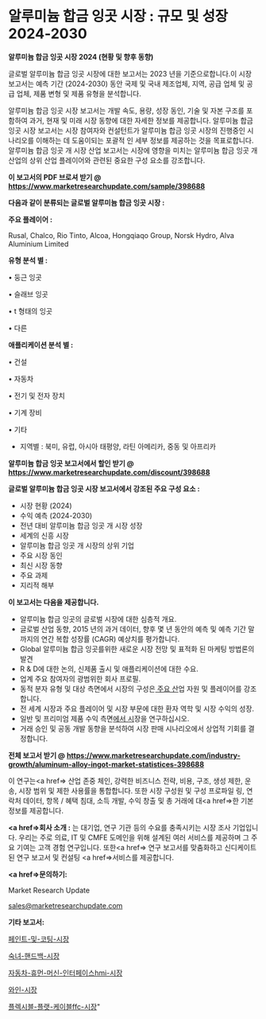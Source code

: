 # 알루미늄 합금 잉곳 시장 : 규모 및 성장 2024-2030

<strong>알루미늄 합금 잉곳 시장 2024 (현황 및 향후 동향)</strong>

글로벌 알루미늄 합금 잉곳 시장에 대한 보고서는 2023 년을 기준으로합니다.이 시장 보고서는 예측 기간 (2024-2030) 동안 국제 및 국내 제조업체, 지역, 공급 업체 및 공급 업체, 제품 변형 및 제품 유형을 분석합니다.

알루미늄 합금 잉곳 시장 보고서는 개발 속도, 용량, 성장 동인, 기술 및 자본 구조를 포함하여 과거, 현재 및 미래 시장 동향에 대한 자세한 정보를 제공합니다. 알루미늄 합금 잉곳 시장 보고서는 시장 참여자와 컨설턴트가 알루미늄 합금 잉곳 시장의 진행중인 시나리오를 이해하는 데 도움이되는 포괄적 인 세부 정보를 제공하는 것을 목표로합니다. 알루미늄 합금 잉곳 개 시장 산업 보고서는 시장에 영향을 미치는 알루미늄 합금 잉곳 개 산업의 상위 산업 플레이어와 관련된 중요한 구성 요소를 강조합니다.



<strong>이 보고서의 PDF 브로셔 받기 @ <a href=https://www.marketresearchupdate.com/sample/398688>https://www.marketresearchupdate.com/sample/398688</a></strong>



<strong>다음과 같이 분류되는 글로벌 알루미늄 합금 잉곳 시장 :</strong>



<strong>주요 플레이어 :</strong>

Rusal, Chalco, Rio Tinto, Alcoa, Hongqiaqo Group, Norsk Hydro, Alva Aluminium Limited



<strong>유형 분석 별 :</strong>

• 둥근 잉곳

• 슬래브 잉곳

• t 형태의 잉곳

• 다른



<strong>애플리케이션 분석 별 :</strong>

• 건설

• 자동차

• 전기 및 전자 장치

• 기계 장비

• 기타

<ul>
  <li>지역별 : 북미, 유럽, 아시아 태평양, 라틴 아메리카, 중동 및 아프리카</li>
</ul>


<strong>알루미늄 합금 잉곳 보고서에서 할인 받기 @ <a href=https://www.marketresearchupdate.com/discount/398688>https://www.marketresearchupdate.com/discount/398688</a></strong>



<strong>글로벌 알루미늄 합금 잉곳 시장 보고서에서 강조된 주요 구성 요소 :</strong>
<ul>
  <li>시장 현황 (2024)</li>
  <li>수익 예측 (2024-2030)</li>
  <li>전년 대비 알루미늄 합금 잉곳 개 시장 성장</li>
  <li>세계의 신흥 시장</li>
  <li>알루미늄 합금 잉곳 개 시장의 상위 기업</li>
  <li>주요 시장 동인</li>
  <li>최신 시장 동향</li>
  <li>주요 과제</li>
  <li>지리적 해부</li>
</ul>


<strong>이 보고서는 다음을 제공합니다.</strong>
<ul>
  <li>알루미늄 합금 잉곳의 글로벌 시장에 대한 심층적 개요.</li>
  <li>글로벌 산업 동향, 2015 년의 과거 데이터, 향후 몇 년 동안의 예측 및 예측 기간 말까지의 연간 복합 성장률 (CAGR) 예상치를 평가합니다.</li>
  <li>Global 알루미늄 합금 잉곳를위한 새로운 시장 전망 및 표적화 된 마케팅 방법론의 발견</li>
  <li>R &amp; D에 대한 논의, 신제품 출시 및 애플리케이션에 대한 수요.</li>
  <li>업계 주요 참여자의 광범위한 회사 프로필.</li>
  <li>동적 분자 유형 및 대상 측면에서 시장의 구성은<a href=> 주요 산</a>업 자원 및 플레이어를 강조합니다.</li>
  <li>전 세계 시장과 주요 플레이어 및 시장 부문에 대한 환자 역학 및 시장 수익의 성장.</li>
  <li>일반 및 프리미엄 제품 수익 측면<a href=>에서 시</a>장을 연구하십시오.</li>
  <li>거래 승인 및 공동 개발 동향을 분석하여 시장 판매 시나리오에서 상업적 기회를 결정합니다.</li>
</ul>



<strong>전체 보고서 받기 @ <a href=https://www.marketresearchupdate.com/industry-growth/aluminum-alloy-ingot-market-statistices-398688>https://www.marketresearchupdate.com/industry-growth/aluminum-alloy-ingot-market-statistices-398688</a></strong>

이 연구는<a href=> 산업 존중</a> 체인, 강력한 비즈니스 전략, 비용, 구조, 생성 제한, 운송, 시장 범위 및 제한 사용률을 통합합니다. 또한 시장 구성원 및 구성 프로파일 링, 연락처 데이터, 항목 / 혜택 침대, 소득 개발, 수익 창출 및 총 거래에 대<a href=>한 기본 </a>정보를 제공합니다.



<strong><a href=>회사 소</a>개 :</strong>
는 대기업, 연구 기관 등의 수요를 충족시키는 시장 조사 기업입니다. 우리는 주로 의료, IT 및 CMFE 도메인을 위해 설계된 여러 서비스를 제공하며 그 주요 기여는 고객 경험 연구입니다. 또한<a href=> 연구 보</a>고서를 맞춤화하고 신디케이트 된 연구 보고서 및 컨설팅 <a href=>서비스</a>를 제공합니다.



<strong><a href=>문의하기:</a></strong>

Market Research Update

sales@marketresearchupdate.com



<strong>기타 보고서:</strong>

<a href=https://www.linkedin.com/pulse/페인트-및-코팅-시장-현재-미래-성장-2029-survey-spotlight-pro-24-analysis/>페인트-및-코팅-시장</a>

<a href=https://www.linkedin.com/pulse/숙녀-핸드백-시장-규모-및-성장-2023-market-matrix-musings-analysis-7ormf/>숙녀-핸드백-시장</a>

<a href=https://www.linkedin.com/pulse/자동차-휴먼-머신-인터페이스hmi-시장-동향-및-성장-전망-consumer-connection-compendium-ana-nhfvf/>자동차-휴먼-머신-인터페이스hmi-시장</a>

<a href=https://www.linkedin.com/pulse/와인-시장-규모-및-성장-2023-trendsetters-talk-360-analysis-sdovf/>와인-시장</a>

<a href=https://www.linkedin.com/pulse/플렉시블-플랫-케이블ffc-시장-세분화-연구-및-목표-고객2029년-y6auf/>플렉시블-플랫-케이블ffc-시장</a>"
